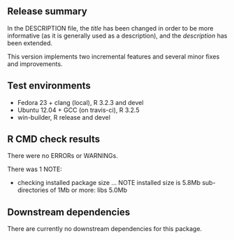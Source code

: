 ## Release summary

In the DESCRIPTION file, the _title_ has been changed in order to be more informative (as it is generally used as a description), and the _description_ has been extended.

This version implements two incremental features and several minor fixes and improvements.

## Test environments

* Fedora 23 + clang (local), R 3.2.3 and devel
* Ubuntu 12.04 + GCC (on travis-ci), R 3.2.5
* win-builder, R release and devel

## R CMD check results

There were no ERRORs or WARNINGs.

There was 1 NOTE:

* checking installed package size ... NOTE
  installed size is  5.8Mb
  sub-directories of 1Mb or more:
    libs   5.0Mb

## Downstream dependencies

There are currently no downstream dependencies for this package.
